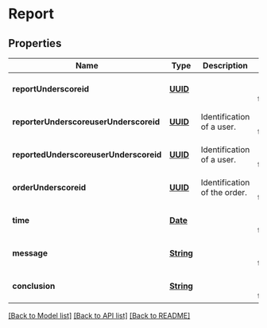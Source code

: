 # Report
## Properties

Name | Type | Description | Notes
------------ | ------------- | ------------- | -------------
**reportUnderscoreid** | [**UUID**](UUID.md) |  | [optional] [default to null]
**reporterUnderscoreuserUnderscoreid** | [**UUID**](UUID.md) | Identification of a user. | [optional] [default to null]
**reportedUnderscoreuserUnderscoreid** | [**UUID**](UUID.md) | Identification of a user. | [optional] [default to null]
**orderUnderscoreid** | [**UUID**](UUID.md) | Identification of the order. | [optional] [default to null]
**time** | [**Date**](DateTime.md) |  | [optional] [default to null]
**message** | [**String**](string.md) |  | [optional] [default to null]
**conclusion** | [**String**](string.md) |  | [optional] [default to null]

[[Back to Model list]](../README.md#documentation-for-models) [[Back to API list]](../README.md#documentation-for-api-endpoints) [[Back to README]](../README.md)

